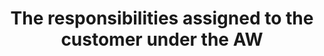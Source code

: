 ---
layout: all-exams
title: "The responsibilities assigned to the customer under the AW"
blurb: "According to Amazon, Customer responsibility varies based on many factors, including the AWS services and Regions they choose, the integration of those"
quid: 123
---